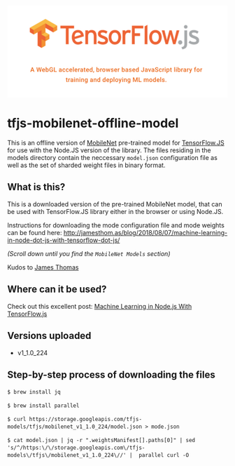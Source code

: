 ![Drag Racing](tfjs-logo.png)

# tfjs-mobilenet-offline-model
This is an offline version of [MobileNet](https://github.com/tensorflow/models/blob/master/research/slim/nets/mobilenet_v1.md) pre-trained model for [TensorFlow.JS](https://www.tensorflow.org/js) for use with the Node.JS version of the library. The files residing in the models directory contain the neccessary `model.json` configuration file as well as the set of sharded weight files in binary format. 

## What is this?

This is a downloaded version of the pre-trained MobileNet model, that can be used with TensorFlow.JS library either in the browser or using Node.JS.

Instructions for downloading the mode configuration file and mode weights can be found here: http://jamesthom.as/blog/2018/08/07/machine-learning-in-node-dot-js-with-tensorflow-dot-js/

_(Scroll down until you find the `MobileNet Models` section)_

Kudos to [James Thomas](https://about.me/j_thomas)

## Where can it be used?

Check out this excellent post: [Machine Learning in Node.js With TensorFlow.js](http://jamesthom.as/blog/2018/08/07/machine-learning-in-node-dot-js-with-tensorflow-dot-js/)

## Versions uploaded

- v1_1.0_224

## Step-by-step process of downloading the files

`$ brew install jq`

`$ brew install parallel`

`$ curl https://storage.googleapis.com/tfjs-models/tfjs/mobilenet_v1_1.0_224/model.json > mode.json`

`$ cat model.json | jq -r ".weightsManifest[].paths[0]" | sed 's/^/https:\/\/storage.googleapis.com\/tfjs-models\/tfjs\/mobilenet_v1_1.0_224\//' |  parallel curl -O`